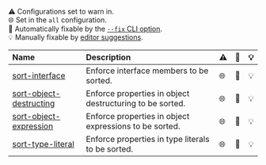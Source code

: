 <!-- begin auto-generated rules list -->

⚠️ Configurations set to warn in.\
🌐 Set in the `all` configuration.\
🔧 Automatically fixable by the [`--fix` CLI option](https://eslint.org/docs/user-guide/command-line-interface#--fix).\
💡 Manually fixable by [editor suggestions](https://eslint.org/docs/latest/use/core-concepts#rule-suggestions).

| Name                                                             | Description                                              | ⚠️ | 🔧 | 💡 |
| :--------------------------------------------------------------- | :------------------------------------------------------- | :- | :- | :- |
| [sort-interface](docs/rules/sort-interface.md)                   | Enforce interface members to be sorted.                  | 🌐 | 🔧 | 💡 |
| [sort-object-destructing](docs/rules/sort-object-destructing.md) | Enforce properties in object destructuring to be sorted. | 🌐 | 🔧 | 💡 |
| [sort-object-expression](docs/rules/sort-object-expression.md)   | Enforce properties in object expressions to be sorted.   | 🌐 | 🔧 | 💡 |
| [sort-type-literal](docs/rules/sort-type-literal.md)             | Enforce properties in type literals to be sorted.        | 🌐 | 🔧 | 💡 |

<!-- end auto-generated rules list -->
